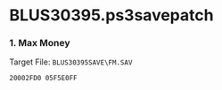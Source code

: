 # BLUS30395.ps3savepatch

### 1. Max Money

Target File: `BLUS30395SAVE\FM.SAV`

```
20002FD0 05F5E0FF
```

